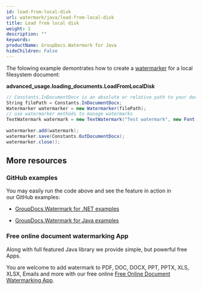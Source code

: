 ```yaml
---
id: load-from-local-disk
url: watermark/java/load-from-local-disk
title: Load from local disk
weight: 1
description: ""
keywords: 
productName: GroupDocs.Watermark for Java
hideChildren: False
---
```

The folowing example demontrates how to create a [watermarker](https://apireference.groupdocs.com/watermark/java/com.groupdocs.watermark/Watermarker) for a local filesystem document:

**advanced\_usage.loading\_documents.LoadFromLocalDisk**

```csharp
// Constants.InDocumentDocx is an absolute or relative path to your document. Ex: "C:\\Docs\\document.docx"
String filePath = Constants.InDocumentDocx;                                                                 
Watermarker watermarker = new Watermarker(filePath);                                                        
// use watermarker methods to manage watermarks                                                             
TextWatermark watermark = new TextWatermark("Test watermark", new Font("Arial", 12));                       
                                                                                                            
watermarker.add(watermark);                                                                                 
watermarker.save(Constants.OutDocumentDocx);                                                                
watermarker.close();                                                                                      
```

## More resources

### GitHub examples

You may easily run the code above and see the feature in action in our GitHub examples:

*   [GroupDocs.Watermark for .NET examples](https://github.com/groupdocs-watermark/GroupDocs.Watermark-for-.NET)
    
*   [GroupDocs.Watermark for Java examples](https://github.com/groupdocs-watermark/GroupDocs.Watermark-for-Java)
    

### Free online document watermarking App

Along with full featured Java library we provide simple, but powerful free Apps.

You are welcome to add watermark to PDF, DOC, DOCX, PPT, PPTX, XLS, XLSX, Emails and more with our free online [Free Online Document Watermarking App](https://products.groupdocs.app/watermark).
